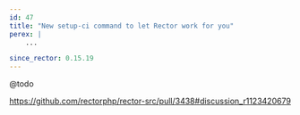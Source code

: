 ```yaml
---
id: 47
title: "New setup-ci command to let Rector work for you"
perex: |
    ...

since_rector: 0.15.19
---
```


@todo

https://github.com/rectorphp/rector-src/pull/3438#discussion_r1123420679

